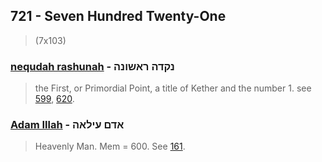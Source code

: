 ## 721 - Seven Hundred Twenty-One
> (7x103)

### [nequdah rashunah](/keys/NQDH.RAShVNH) - נקדה ראשונה
> the First, or Primordial Point, a title of Kether and the number 1. see [599](599), [620](620). 

### [Adam Illah](/keys/ADMf.OILAH) - אדם עילאה
> Heavenly Man. Mem = 600. See [161](161).